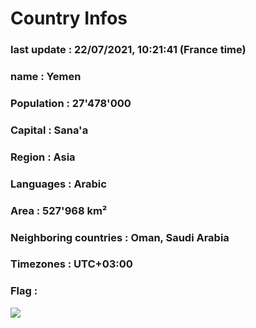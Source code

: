 # Country  Infos
### last update : 22/07/2021, 10:21:41 (France time)

### name : Yemen
### Population : 27'478'000
### Capital : Sana'a
### Region : Asia
### Languages : Arabic
### Area : 527'968 km²
### Neighboring countries : Oman, Saudi Arabia
### Timezones : UTC+03:00

### Flag :
![](https://restcountries.eu/data/yem.svg)